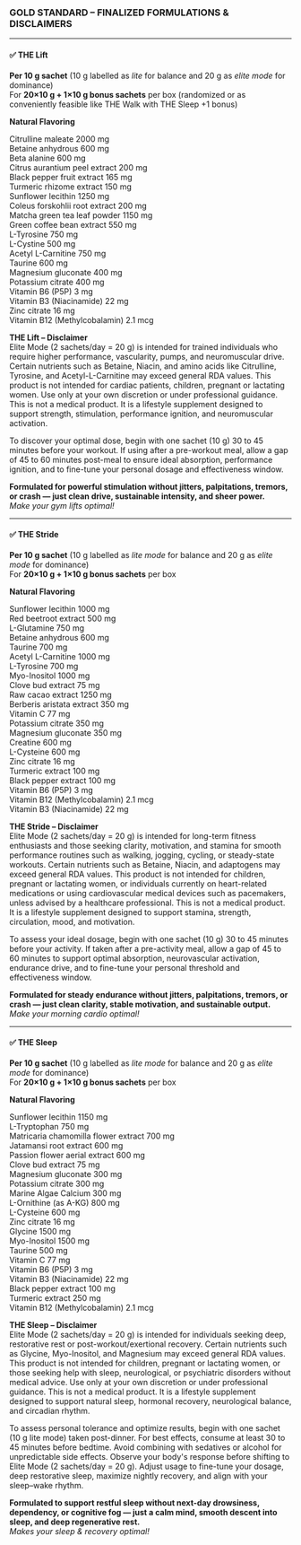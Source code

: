 ### GOLD STANDARD – FINALIZED FORMULATIONS & DISCLAIMERS

---

#### ✅ THE Lift  
**Per 10 g sachet** (10 g labelled as *lite* for balance and 20 g as *elite mode* for dominance)  
For **20×10 g + 1×10 g bonus sachets** per box (randomized or as conveniently feasible like THE Walk with THE Sleep +1 bonus)  

**Natural Flavoring**

Citrulline maleate 2000 mg  
Betaine anhydrous 600 mg  
Beta alanine 600 mg  
Citrus aurantium peel extract 200 mg  
Black pepper fruit extract 165 mg  
Turmeric rhizome extract 150 mg  
Sunflower lecithin 1250 mg  
Coleus forskohlii root extract 200 mg  
Matcha green tea leaf powder 1150 mg  
Green coffee bean extract 550 mg  
L-Tyrosine 750 mg  
L-Cystine 500 mg  
Acetyl L-Carnitine 750 mg  
Taurine 600 mg  
Magnesium gluconate 400 mg  
Potassium citrate 400 mg  
Vitamin B6 (P5P) 3 mg  
Vitamin B3 (Niacinamide) 22 mg  
Zinc citrate 16 mg  
Vitamin B12 (Methylcobalamin) 2.1 mcg

**THE Lift – Disclaimer**  
Elite Mode (2 sachets/day = 20 g) is intended for trained individuals who require higher performance, vascularity, pumps, and neuromuscular drive. Certain nutrients such as Betaine, Niacin, and amino acids like Citrulline, Tyrosine, and Acetyl-L-Carnitine may exceed general RDA values. This product is not intended for cardiac patients, children, pregnant or lactating women. Use only at your own discretion or under professional guidance. This is not a medical product. It is a lifestyle supplement designed to support strength, stimulation, performance ignition, and neuromuscular activation.

To discover your optimal dose, begin with one sachet (10 g) 30 to 45 minutes before your workout. If using after a pre-workout meal, allow a gap of 45 to 60 minutes post-meal to ensure ideal absorption, performance ignition, and to fine-tune your personal dosage and effectiveness window.

**Formulated for powerful stimulation without jitters, palpitations, tremors, or crash — just clean drive, sustainable intensity, and sheer power.**  
*Make your gym lifts optimal!*

---

#### ✅ THE Stride  
**Per 10 g sachet** (10 g labelled as *lite mode* for balance and 20 g as *elite mode* for dominance)  
For **20×10 g + 1×10 g bonus sachets** per box

**Natural Flavoring**

Sunflower lecithin 1000 mg  
Red beetroot extract 500 mg  
L-Glutamine 750 mg  
Betaine anhydrous 600 mg  
Taurine 700 mg  
Acetyl L-Carnitine 1000 mg  
L-Tyrosine 700 mg  
Myo-Inositol 1000 mg  
Clove bud extract 75 mg  
Raw cacao extract 1250 mg  
Berberis aristata extract 350 mg  
Vitamin C 77 mg  
Potassium citrate 350 mg  
Magnesium gluconate 350 mg  
Creatine 600 mg  
L-Cysteine 600 mg  
Zinc citrate 16 mg  
Turmeric extract 100 mg  
Black pepper extract 100 mg  
Vitamin B6 (P5P) 3 mg  
Vitamin B12 (Methylcobalamin) 2.1 mcg  
Vitamin B3 (Niacinamide) 22 mg

**THE Stride – Disclaimer**  
Elite Mode (2 sachets/day = 20 g) is intended for long-term fitness enthusiasts and those seeking clarity, motivation, and stamina for smooth performance routines such as walking, jogging, cycling, or steady-state workouts. Certain nutrients such as Betaine, Niacin, and adaptogens may exceed general RDA values. This product is not intended for children, pregnant or lactating women, or individuals currently on heart-related medications or using cardiovascular medical devices such as pacemakers, unless advised by a healthcare professional. This is not a medical product. It is a lifestyle supplement designed to support stamina, strength, circulation, mood, and motivation.

To assess your ideal dosage, begin with one sachet (10 g) 30 to 45 minutes before your activity. If taken after a pre-activity meal, allow a gap of 45 to 60 minutes to support optimal absorption, neurovascular activation, endurance drive, and to fine-tune your personal threshold and effectiveness window.

**Formulated for steady endurance without jitters, palpitations, tremors, or crash — just clean clarity, stable motivation, and sustainable output.**  
*Make your morning cardio optimal!*

---

#### ✅ THE Sleep  
**Per 10 g sachet** (10 g labelled as *lite mode* for balance and 20 g as *elite mode* for dominance)  
For **20×10 g + 1×10 g bonus sachets** per box

**Natural Flavoring**

Sunflower lecithin 1150 mg  
L-Tryptophan 750 mg  
Matricaria chamomilla flower extract 700 mg  
Jatamansi root extract 600 mg  
Passion flower aerial extract 600 mg  
Clove bud extract 75 mg  
Magnesium gluconate 300 mg  
Potassium citrate 300 mg  
Marine Algae Calcium 300 mg  
L-Ornithine (as A-KG) 800 mg  
L-Cysteine 600 mg  
Zinc citrate 16 mg  
Glycine 1500 mg  
Myo-Inositol 1500 mg  
Taurine 500 mg  
Vitamin C 77 mg  
Vitamin B6 (P5P) 3 mg  
Vitamin B3 (Niacinamide) 22 mg  
Black pepper extract 100 mg  
Turmeric extract 250 mg  
Vitamin B12 (Methylcobalamin) 2.1 mcg

**THE Sleep – Disclaimer**  
Elite Mode (2 sachets/day = 20 g) is intended for individuals seeking deep, restorative rest or post-workout/exertional recovery. Certain nutrients such as Glycine, Myo-Inositol, and Magnesium may exceed general RDA values. This product is not intended for children, pregnant or lactating women, or those seeking help with sleep, neurological, or psychiatric disorders without medical advice. Use only at your own discretion or under professional guidance. This is not a medical product. It is a lifestyle supplement designed to support natural sleep, hormonal recovery, neurological balance, and circadian rhythm.

To assess personal tolerance and optimize results, begin with one sachet (10 g lite mode) taken post-dinner. For best effects, consume at least 30 to 45 minutes before bedtime. Avoid combining with sedatives or alcohol for unpredictable side effects. Observe your body's response before shifting to Elite Mode (2 sachets/day = 20 g). Adjust usage to fine-tune your dosage, deep restorative sleep, maximize nightly recovery, and align with your sleep–wake rhythm.

**Formulated to support restful sleep without next-day drowsiness, dependency, or cognitive fog — just a calm mind, smooth descent into sleep, and deep regenerative rest.**  
*Makes your sleep & recovery optimal!*
